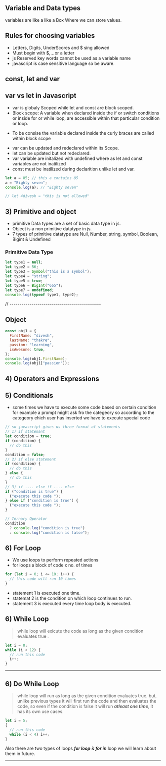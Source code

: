 ## Variable and Data types

variables are like a like a Box Where we can store values.

## Rules for choosing variables

- Letters, Digits, UnderScores and $ sing allowed
- Must begin with $, \_ or a letter
- js Reserved key words cannot be used as a variable name
- javascript is case sensitive language so be aware.

## const, let and var

## var vs let in Javascript

- var is globaly Scoped while let and const are block scoped.
- Block scope: A variable when declared inside the if or switch conditions or inside for or while loop, are accessible within that particular condition or loop.

* To be consise the variable declared inside the curly braces are called within block scope

- var can be updated and redeclared within its Scope.
- let can be updated but not redeclared.
- var variable are initalized with undefined where as let and const variables are not inatilized
- const must be inatilized during declarition unlike let and var.

```javascript
let a = 85; // this a contains 85
a = "Eighty seven";
console.log(a); // "Eighty seven"

// let 4divesh = "this is not allowed"
```

## 3) Primitive and object

- primitive Data types are a set of basic data type in js.
- Object is a non primitive datatype in js.
- 7 types of primitive datatype are Null, Number, string, symbol, Boolean, Bigint & Undefined

### Primitive Data Type

```javascript
let type1 = null;
let type2 = 56;
let type3 = Symbol("this is a symbol");
let type4 = "string";
let type5 = true;
let type6 = BigInt("665");
let type7 = undefined;
console.log(typeof type1, type2);
```

// ----------------------------------------------

## Object

```javascript
const obj1 = {
  FirstName: "divesh",
  lastName: "thakre",
  passion: "learning",
  isAwesone: true,
};
console.log(obj1.FirstName);
console.log(obj1["passion"]);
```

## 4) Operators and Expressions

## 5) Conditionals

- some times we have to execute some code based on certain condition for example a prompt might ask fro the categeory so according to the categeory ehich user has inserted we have to execute special code

```javascript
// so javascript gives us three format of statements
// 1) if statemant
let condition = true;
if (condition) {
  // do this
}
condition = false;
// 2) if else statement
if (condition) {
  // do this
} else {
  // do this
}
// 3) if .... else if .... else
if ("condition is true") {
  ("execute this code ");
} else if ("condition is true") {
  ("execute this code ");
}

// Ternary Operator
condition
  ? console.log("condition is true")
  : console.log("condition is false");
```

## 6) For Loop

- We use loops to perform repeated actions
- for loops a block of code x no. of times

```javascript
for (let i = 0; i <= 10; i++) {
  // this code will run 10 times
}
```

- statement 1 is executed one time.
- statemat 2 is the condition on which loop continues to run.
- statement 3 is executed every time loop body is executed.

## 6) While Loop

> while loop will exicute the code as long as the given condition evaluates true .

```javascript
let i = 0;
while (i < 12) {
  // run this code
  i++;
}
```

---

## 6) Do While Loop

> while loop will run as long as the given condition evaluates true. but, unlike previous types it will first run the code and then evaluates the code, so even if the condition is false it will run **_atleast one time_**, it has its own use cases.

```javascript
let i = 5;
{
  // run this code
  while (i < 4) i++;
}
```

Also there are two types of loops **_for loop_** & **_for in_** loop we will learn about them in future.

---
